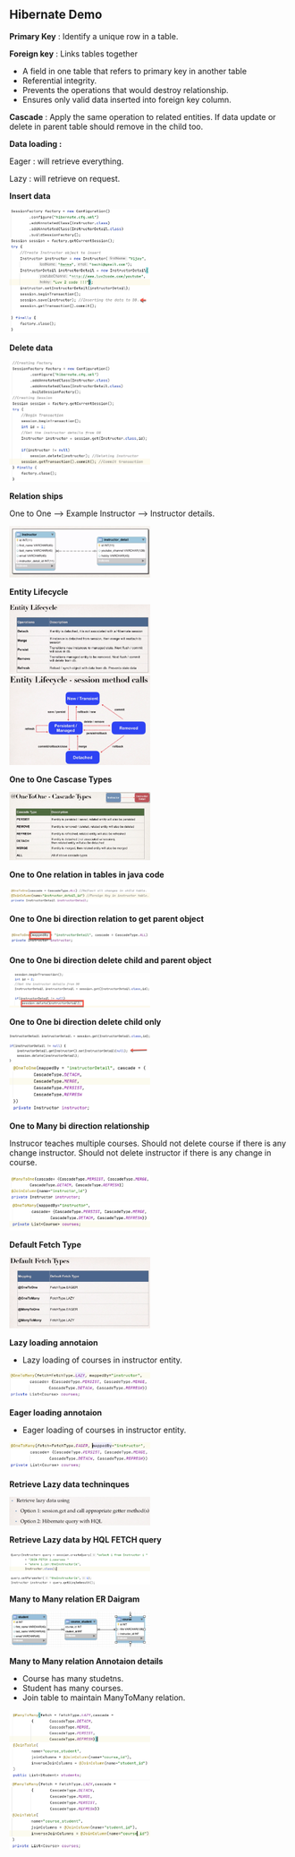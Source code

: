 ## **Hibernate Demo**

 **Primary Key** : Identify a unique row in a table.
 
**Foreign key** : 
Links tables together
* A field in one table that refers to primary key in another table
* Referential integrity.
* Prevents the operations that would destroy relationship.
* Ensures only valid data inserted into foreign key column. 
              
 **Cascade** : Apply the same operation to related entities. If data update or delete in parent table
               should remove in the child too.
 
 **Data loading :**
 <p>    Eager : will retrieve everything.
 <p>    Lazy : will retrieve on request.
  
**Insert data**

 <img src="images/insertdata.png" width=50% height=50%>
  
**Delete data**

 <img src="images/deletedatafromdb.png" width=50% height=50%>
 
 **Relation ships**
 
 One to One --> Example Instructor --> Instructor details.
 
 <img src="images/one2one.png" width=50% height=50%>
 
 **Entity Lifecycle**
 
  <img src="images/entitylifecycle.png" width=50% height=50%>
  
  <img src="images/entitylifecycle2.png" width=50% height=50%>
  
  **One to One Cascase Types**
  
  <img src="images/one2onecascadetype.png" width=50% height=50%>
  
  **One to One relation in tables in java code**
  
  <img src="images/one2onerelation.png" width=50% height=50%>
  
  **One to One bi direction relation to get parent object**
  
  <img src="images/bidirectional.png" width=50% height=50%>
  
   **One to One bi direction delete child and parent object**
  
  <img src="images/bidirectiondelete.png" width=50% height=50%>
  
  **One to One bi direction delete child only**
  
  <img src="images/bidirectionchildonlydelete1.png" width=50% height=50%>
  
  <img src="images/bidirectionchildonlydelete2.png" width=50% height=50%>

  **One to Many bi direction relationship**
  
  Instrucor teaches multiple courses. 
  Should not delete course if there is any change instructor.
  Should not delete instructor if there is any change in course.
  
  <img src="images/one2manycourse.png" width=50% height=50%>
  
  <img src="images/one2manyinstructor.png" width=50% height=50%>
  
   **Default Fetch Type**
   
   <img src="images/defaultfetchtype.png" width=50% height=50%>
   
   **Lazy loading annotaion**
   
   * Lazy loading of courses in instructor entity.
   
   <img src="images/lazyloading.png" width=50% height=50%>
   
   **Eager loading annotaion**
   
   * Eager loading of courses in instructor entity.
   
   <img src="images/eagerloading.png" width=50% height=50%>
   
   **Retrieve Lazy data techninques**
   
   <img src="images/lazyloadingtechniques.png" width=50% height=50%>
   
   **Retrieve Lazy data by HQL FETCH query**
   
   <img src="images/hqljointofetchdata.png" width=50% height=50%>
   
   **Many to Many relation ER Daigram**
   
   <img src="images/manytomanyrelation.png" width=50% height=50%>
  
   **Many to Many relation Annotaion details**
   
   * Course has many studetns.
   * Student has many courses.
   * Join table to maintain ManyToMany relation.
   
   <img src="images/manytomanyCourseStudents.png" width=50% height=50%>
   
   <img src="images/manytomanyStudentCourses.png" width=50% height=50%>

  


 
 

